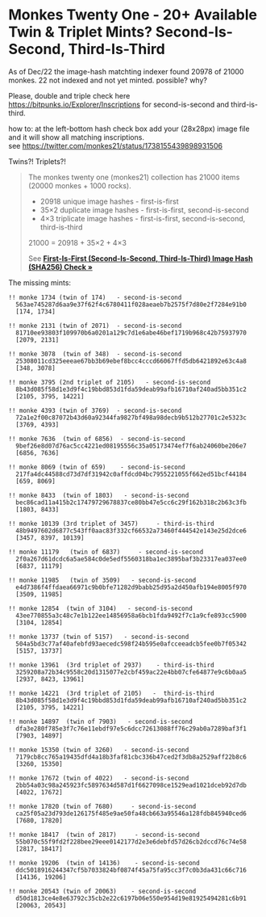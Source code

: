 # Monkes Twenty One  -  20+ Available Twin & Triplet Mints?  Second-Is-Second, Third-Is-Third 


As of Dec/22 the image-hash matchting indexer found 20978 of 21000 monkes.  22 not indexed and not yet minted. 
possible? why? 

Please, double and triple check here  <https://bitpunks.io/Explorer/Inscriptions> for second-is-second and third-is-third.

how to: at the left-bottom hash check box add your (28x28px) image file 
and it will show all matching inscriptions.  
see <https://twitter.com/monkes21/status/1738155439898931506>


Twins?! Triplets?!  

> The monkes twenty one (monkes21) collection 
> has 21000 items (20000 monkes + 1000 rocks).
>
> - 20918  unique image hashes - first-is-first
> - 35×2   duplicate image hashes - first-is-first, second-is-second
> - 4×3    triplicate image hashes - first-is-first, second-is-second, third-is-third
>
> 21000 = 20918 + 35×2 + 4×3 
>
> See [**First-Is-First (Second-Is-Second, Third-Is-Third) Image Hash (SHA256) Check »**](HASHCHECK.md)



The missing mints:

```
!! monke 1734 (twin of 174)   - second-is-second
  563ae745287d6aa9e37f62f4c6780411f028aeaeb7b2575f7d80e2f7284e91b0
  [174, 1734]

!! monke 2131 (twin of 2071)  - second-is-second
  81710ee93803f109970b6a0201a129c7d1e6abe46bef1719b968c42b75937970
  [2079, 2131]

!! monke 3078  (twin of 348)  - second-is-second
  25308011cd325eeeae67bb3b69ebef8bcc4cccd66067ffd5db6421892e63c4a8
  [348, 3078]

!! monke 3795 (2nd triplet of 2105)   - second-is-second
  8b43d085f58d1e3d9f4c19bbd853d1fda59deab99afb16710af240ad5bb351c2
  [2105, 3795, 14221]

!! monke 4393 (twin of 3769)  - second-is-second
  72a1e2f00c87072b43d60a92344fa9827bf498a98decb9b512b27701c2e5323c
  [3769, 4393]

!! monke 7636  (twin of 6856)  - second-is-second
  9bef26e8d07d76ac5cc4221ed08195556c35a05173474ef7f6ab24060be206e7
  [6856, 7636]

!! monke 8069 (twin of 659)    - second-is-second
  217fa4dc44588cd73d7df31942c0affdcd04bc7955221055f662ed51bcf44184
  [659, 8069]

!! monke 8433  (twin of 1803)   - second-is-second
  bec86cad11a415b2c17479729678837ce80bb47e5cc6c29f162b318c2b63c3fb
  [1803, 8433]

!! monke 10139 (3rd triplet of 3457)     - third-is-third
  48b9497602d6877c543ff0aac83f332cf66532a73460f444542e143e25d2dce6
  [3457, 8397, 10139]

!! monke 11179   (twin of 6837)     - second-is-second
  2f0a267d61dcdc6a5ae584c0de5edf5560318ba1ec3895baf3b23317ea037ee0
  [6837, 11179]

!! monke 11985   (twin of 3509)   - second-is-second
  e4d7386f4ffdaea66971c9b0bfe71282d9babb25d95a2d450afb194e8005f970
  [3509, 11985]

!! monke 12854  (twin of 3104)   - second-is-second
  43ee770855a3c48c7e1b122ee14856958a6bcb1fda9492f7c1a9cfe893cc5900
  [3104, 12854]

!! monke 13737 (twin of 5157)   - second-is-second
  504a5bd3c77af40afebfd93aecedc598f24b595e0afcceeadcb5fee0b7f05342
  [5157, 13737]

!! monke 13961  (3rd triplet of 2937)    - third-is-third
  3259208a72b34c9558c20d1315077e2cbf459ac22e4bb07cfe64877e9c6b0aa5
  [2937, 8423, 13961]

!! monke 14221  (3rd triplet of 2105)   -  third-is-third
  8b43d085f58d1e3d9f4c19bbd853d1fda59deab99afb16710af240ad5bb351c2
  [2105, 3795, 14221]

!! monke 14897  (twin of 7903)   - second-is-second
  dfa3e280f785e3f7c76e11ebdf97e5c6dcc72613088ff76c29ab0a7289baf3f1
  [7903, 14897]

!! monke 15350 (twin of 3260)   - second-is-second
  7179cb8cc765a19435dfd4a18b3faf81cbc336b47ced2f3db8a2529aff22b8c6
  [3260, 15350]

!! monke 17672 (twin of 4022)   - second-is-second
  2bb54a03c98a245923fc5897634d587d1f6627098ce1529ead1021dceb92d7db
  [4022, 17672]

!! monke 17820 (twin of 7680)     - second-is-second
  ca25f05a23d793de126175f485e9ae50fa48cb663a95546a128fdb845940ced6
  [7680, 17820]

!! monke 18417  (twin of 2817)     - second-is-second
  55b070c55f9fd2f228bee29eee0142177d2e3e6debfd57d26cb2dccd76c74e58
  [2817, 18417]

!! monke 19206  (twin of 14136)    - second-is-second
  ddc5018916244347cf5b7033824bf0874f45a75fa95cc3f7c0b3da431c66c716
  [14136, 19206]

!! monke 20543 (twin of 20063)    - second-is-second
  d50d1813ce4e8e63792c35cb2e22c6197b06e550e954d19e81925494281c6b91
  [20063, 20543]
```

  
